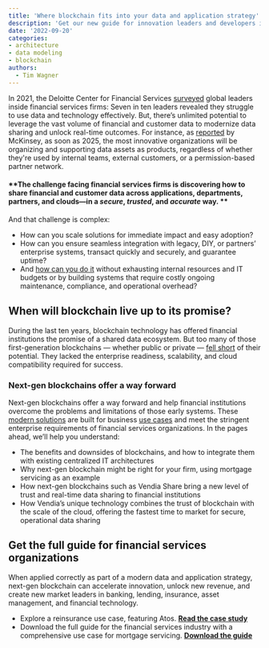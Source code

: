 ```yaml
---
title: 'Where blockchain fits into your data and application strategy'
description: 'Get our new guide for innovation leaders and developers in the financial services industry. It features an in-depth use case for real-time, multi-party data sharing in mortgage servicing.'
date: '2022-09-20'
categories:
- architecture
- data modeling
- blockchain
authors:
  - Tim Wagner
---
```



In 2021, the Deloitte Center for Financial Services [surveyed](https://www2.deloitte.com/content/dam/insights/articles/US164678_CFS-banking-and-capital-markets-outlook/DI_CFS-banking-and-capital-markets-outlook.pdf) global leaders inside financial services firms: Seven in ten leaders revealed they struggle to use data and technology effectively. But, there’s unlimited potential to leverage the vast volume of financial and customer data to modernize data sharing and unlock real-time outcomes. For instance, as [reported](https://www.mckinsey.com/business-functions/quantumblack/our-insights/the-data-driven-enterprise-of-2025?suid=SU00241&medium=li&cmp=401) by McKinsey, as soon as 2025, the most innovative organizations will be organizing and supporting data assets as products, regardless of whether they're used by internal teams, external customers, or a permission-based partner network. 


#### **The challenge facing financial services firms is discovering how to share financial and customer data across applications, departments, partners, and clouds—in a _secure_, _trusted_, and _accurate_ way. **

And that challenge is complex: 



* How can you scale solutions for immediate impact and easy adoption? 
* How can you ensure seamless integration with legacy, DIY, or partners’ enterprise systems, transact quickly and securely, and guarantee uptime? 
* And [how can you do it](https://www.vendia.net/blog/venn-diagramming-vendia-share) without exhausting internal resources and IT budgets or by building systems that require costly ongoing maintenance, compliance, and operational overhead?


## When will blockchain live up to its promise?

During the last ten years, blockchain technology has offered financial institutions the promise of a shared data ecosystem. But too many of those first-generation blockchains — whether public or private — [fell short](https://www.vendia.net/blog/why-blockchains-databases-api-cannot-standalone-as-it-solutions) of their potential. They lacked the enterprise readiness, scalability, and cloud compatibility required for success. 


### Next-gen blockchains offer a way forward 

Next-gen blockchains offer a way forward and help financial institutions overcome the problems and limitations of those early systems. These [modern solutions](https://vendia.net/blockchain) are built for business [use cases](https://www.vendia.net/use-cases) and meet the stringent enterprise requirements of financial services organizations. In the pages ahead, we’ll help you understand:



* The benefits and downsides of blockchains, and how to integrate them with existing centralized IT architectures
* Why next-gen blockchain might be right for your firm, using mortgage servicing as an example
* How next-gen blockchains such as Vendia Share bring a new level of trust and real-time data sharing to financial institutions
* How Vendia’s unique technology combines the trust of blockchain with the scale of the cloud, offering the fastest time to market for secure, operational data sharing 


## Get the full guide for financial services organizations

When applied correctly as part of a modern data and application strategy, next-gen blockchain can accelerate innovation, unlock new revenue, and create new market leaders in banking, lending, insurance, asset management, and financial technology.  



* Explore a reinsurance use case, featuring Atos. **[Read the case study](https://www.vendia.net/blog/atos-success-story)**
* Download the full guide for the financial services industry with a comprehensive use case for mortgage servicing. **[Download the guide](vendia.com/resources/blockchain-in-modern-financial-services-2022)**
